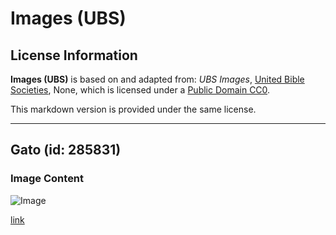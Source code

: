 # Images (UBS)

## License Information

**Images (UBS)** is based on and adapted from: _UBS Images_, [United Bible Societies](https://unitedbiblesocieties.org/), None, which is licensed under a [Public Domain CC0](https://creativecommons.org/public-domain/cc0/).

This markdown version is provided under the same license.



--------------------------------

## Gato (id: 285831)

### Image Content

![Image](https://cdn.aquifer.bible/aquifer-content/resources/Media/WEB-0117_cat.jpg)

[link](https://cdn.aquifer.bible/aquifer-content/resources/Media/WEB-0117_cat.jpg)


